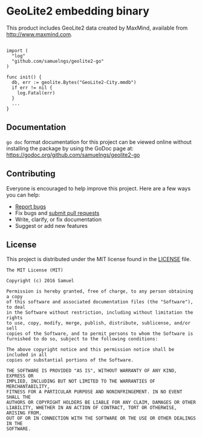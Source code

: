 # GeoLite2 embedding binary

This product includes GeoLite2 data created by MaxMind, available from http://www.maxmind.com.

```

import (
  "log"
  "github.com/samuelngs/geolite2-go"
)

func init() {
  db, err := geolite.Bytes("GeoLite2-City.mmdb")
  if err != nil {
    log.Fatal(err)
  }
  ...
}

```

## Documentation

`go doc` format documentation for this project can be viewed online without installing the package by using the GoDoc page at: https://godoc.org/github.com/samuelngs/geolite2-go

## Contributing

Everyone is encouraged to help improve this project. Here are a few ways you can help:

- [Report bugs](https://github.com/samuelngs/geolite2-go/issues)
- Fix bugs and [submit pull requests](https://github.com/samuelngs/geolite2-go/pulls)
- Write, clarify, or fix documentation
- Suggest or add new features

## License ##

This project is distributed under the MIT license found in the [LICENSE](./LICENSE)
file.

```
The MIT License (MIT)

Copyright (c) 2016 Samuel

Permission is hereby granted, free of charge, to any person obtaining a copy
of this software and associated documentation files (the "Software"), to deal
in the Software without restriction, including without limitation the rights
to use, copy, modify, merge, publish, distribute, sublicense, and/or sell
copies of the Software, and to permit persons to whom the Software is
furnished to do so, subject to the following conditions:

The above copyright notice and this permission notice shall be included in all
copies or substantial portions of the Software.

THE SOFTWARE IS PROVIDED "AS IS", WITHOUT WARRANTY OF ANY KIND, EXPRESS OR
IMPLIED, INCLUDING BUT NOT LIMITED TO THE WARRANTIES OF MERCHANTABILITY,
FITNESS FOR A PARTICULAR PURPOSE AND NONINFRINGEMENT. IN NO EVENT SHALL THE
AUTHORS OR COPYRIGHT HOLDERS BE LIABLE FOR ANY CLAIM, DAMAGES OR OTHER
LIABILITY, WHETHER IN AN ACTION OF CONTRACT, TORT OR OTHERWISE, ARISING FROM,
OUT OF OR IN CONNECTION WITH THE SOFTWARE OR THE USE OR OTHER DEALINGS IN THE
SOFTWARE.
```
